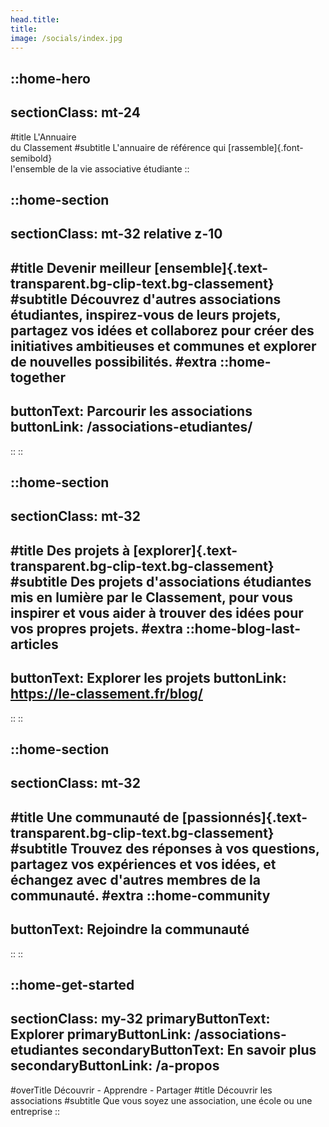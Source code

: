 ```yaml
---
head.title:
title:
image: /socials/index.jpg
---
```



::home-hero
---
sectionClass: mt-24
---
#title
L'Annuaire <br />
du Classement
#subtitle
L'annuaire de référence qui [rassemble]{.font-semibold} <br />
l'ensemble de la vie associative étudiante
::

::home-section
---
sectionClass: mt-32 relative z-10
---
#title
Devenir meilleur [ensemble]{.text-transparent.bg-clip-text.bg-classement}
#subtitle
Découvrez d'autres associations étudiantes, inspirez-vous de leurs projets, partagez vos idées et collaborez pour créer des initiatives ambitieuses et communes et explorer de nouvelles possibilités.
#extra
  ::home-together
  ---
  buttonText: Parcourir les associations
  buttonLink: /associations-etudiantes/
  ---
  ::
::

::home-section
---
sectionClass: mt-32
---
#title
Des projets à [explorer]{.text-transparent.bg-clip-text.bg-classement}
#subtitle
Des projets d'associations étudiantes mis en lumière par le Classement, pour vous inspirer et vous aider à trouver des idées pour vos propres projets.
#extra
  ::home-blog-last-articles
  ---
  buttonText: Explorer les projets
  buttonLink: https://le-classement.fr/blog/
  ---
  ::
::

::home-section
---
sectionClass: mt-32
---
#title
Une communauté de [passionnés]{.text-transparent.bg-clip-text.bg-classement}
#subtitle
Trouvez des réponses à vos questions, partagez vos expériences et vos idées, et échangez avec d'autres membres de la communauté.
#extra
  ::home-community
  ---
  buttonText: Rejoindre la communauté
  ---
  ::
::

::home-get-started
---
sectionClass: my-32
primaryButtonText: Explorer
primaryButtonLink: /associations-etudiantes
secondaryButtonText: En savoir plus
secondaryButtonLink: /a-propos
---
#overTitle
Découvrir - Apprendre - Partager
#title
Découvrir les associations
#subtitle
Que vous soyez une association, une école ou une entreprise
::

<!--
::newsletter-section
---
sectionClass: my-32
buttonText: S'abonner
buttonLink: newsletterSubscriptionLink
---
#title
S'abonner au Classement
#subtitle
Une newsletter pour tous ceux qui veulent prolonger l’aventure du Classement avec des exclusivités et des actualités sur la vie associative étudiante.
::
-->
